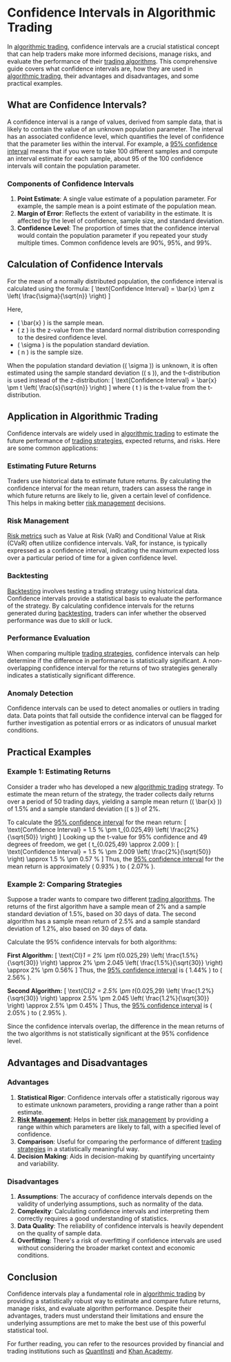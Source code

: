 # Confidence Intervals in Algorithmic Trading

In [algorithmic trading](../a/algorithmic_trading.md), confidence intervals are a crucial statistical concept that can help traders make more informed decisions, manage risks, and evaluate the performance of their [trading algorithms](../t/trading_algorithms.md). This comprehensive guide covers what confidence intervals are, how they are used in [algorithmic trading](../a/algorithmic_trading.md), their advantages and disadvantages, and some practical examples.

## What are Confidence Intervals?

A confidence interval is a range of values, derived from sample data, that is likely to contain the value of an unknown population parameter. The interval has an associated confidence level, which quantifies the level of confidence that the parameter lies within the interval. For example, a [95% confidence interval](../1/95%_confidence_interval.md) means that if you were to take 100 different samples and compute an interval estimate for each sample, about 95 of the 100 confidence intervals will contain the population parameter.

### Components of Confidence Intervals

1. **Point Estimate**: A single value estimate of a population parameter. For example, the sample mean is a point estimate of the population mean.
2. **Margin of Error**: Reflects the extent of variability in the estimate. It is affected by the level of confidence, sample size, and standard deviation.
3. **Confidence Level**: The proportion of times that the confidence interval would contain the population parameter if you repeated your study multiple times. Common confidence levels are 90%, 95%, and 99%.

## Calculation of Confidence Intervals

For the mean of a normally distributed population, the confidence interval is calculated using the formula:
\[ \text{Confidence Interval} = \bar{x} \pm z \left( \frac{\sigma}{\sqrt{n}} \right) \]

Here,
- \( \bar{x} \) is the sample mean.
- \( z \) is the z-value from the standard normal distribution corresponding to the desired confidence level.
- \( \sigma \) is the population standard deviation.
- \( n \) is the sample size.

When the population standard deviation (\( \sigma \)) is unknown, it is often estimated using the sample standard deviation (\( s \)), and the t-distribution is used instead of the z-distribution:
\[ \text{Confidence Interval} = \bar{x} \pm t \left( \frac{s}{\sqrt{n}} \right) \]
where \( t \) is the t-value from the t-distribution.

## Application in Algorithmic Trading

Confidence intervals are widely used in [algorithmic trading](../a/algorithmic_trading.md) to estimate the future performance of [trading strategies](../t/trading_strategies.md), expected returns, and risks. Here are some common applications:

### Estimating Future Returns

Traders use historical data to estimate future returns. By calculating the confidence interval for the mean return, traders can assess the range in which future returns are likely to lie, given a certain level of confidence. This helps in making better [risk management](../r/risk_management.md) decisions.

### Risk Management

[Risk metrics](../r/risk_metrics.md) such as Value at Risk (VaR) and Conditional Value at Risk (CVaR) often utilize confidence intervals. VaR, for instance, is typically expressed as a confidence interval, indicating the maximum expected loss over a particular period of time for a given confidence level.

### Backtesting

[Backtesting](../b/backtesting.md) involves testing a trading strategy using historical data. Confidence intervals provide a statistical basis to evaluate the performance of the strategy. By calculating confidence intervals for the returns generated during [backtesting](../b/backtesting.md), traders can infer whether the observed performance was due to skill or luck.

### Performance Evaluation

When comparing multiple [trading strategies](../t/trading_strategies.md), confidence intervals can help determine if the difference in performance is statistically significant. A non-overlapping confidence interval for the returns of two strategies generally indicates a statistically significant difference.

### Anomaly Detection

Confidence intervals can be used to detect anomalies or outliers in trading data. Data points that fall outside the confidence interval can be flagged for further investigation as potential errors or as indicators of unusual market conditions.

## Practical Examples

### Example 1: Estimating Returns

Consider a trader who has developed a new [algorithmic trading](../a/algorithmic_trading.md) strategy. To estimate the mean return of the strategy, the trader collects daily returns over a period of 50 trading days, yielding a sample mean return (\( \bar{x} \)) of 1.5% and a sample standard deviation (\( s \)) of 2%.

To calculate the [95% confidence interval](../1/95%_confidence_interval.md) for the mean return:
\[ \text{Confidence Interval} = 1.5 \% \pm t_{0.025,49} \left( \frac{2\%}{\sqrt{50}} \right) \]
Looking up the t-value for 95% confidence and 49 degrees of freedom, we get \( t_{0.025,49} \approx 2.009 \):
\[ \text{Confidence Interval} = 1.5 \% \pm 2.009 \left( \frac{2\%}{\sqrt{50}} \right) \approx 1.5 \% \pm 0.57 \% \]
Thus, the [95% confidence interval](../1/95%_confidence_interval.md) for the mean return is approximately \( 0.93\% \) to \( 2.07\% \).

### Example 2: Comparing Strategies

Suppose a trader wants to compare two different [trading algorithms](../t/trading_algorithms.md). The returns of the first algorithm have a sample mean of 2% and a sample standard deviation of 1.5%, based on 30 days of data. The second algorithm has a sample mean return of 2.5% and a sample standard deviation of 1.2%, also based on 30 days of data.

Calculate the 95% confidence intervals for both algorithms:

**First Algorithm:**
\[ \text{CI}_1 = 2\% \pm t_{0.025,29} \left( \frac{1.5\%}{\sqrt{30}} \right) \approx 2\% \pm 2.045 \left( \frac{1.5\%}{\sqrt{30}} \right) \approx 2\% \pm 0.56\% \]
Thus, the [95% confidence interval](../1/95%_confidence_interval.md) is \( 1.44\% \) to \( 2.56\% \).

**Second Algorithm:**
\[ \text{CI}_2 = 2.5\% \pm t_{0.025,29} \left( \frac{1.2\%}{\sqrt{30}} \right) \approx 2.5\% \pm 2.045 \left( \frac{1.2\%}{\sqrt{30}} \right) \approx 2.5\% \pm 0.45\% \]
Thus, the [95% confidence interval](../1/95%_confidence_interval.md) is \( 2.05\% \) to \( 2.95\% \).

Since the confidence intervals overlap, the difference in the mean returns of the two algorithms is not statistically significant at the 95% confidence level.

## Advantages and Disadvantages

### Advantages

1. **Statistical Rigor**: Confidence intervals offer a statistically rigorous way to estimate unknown parameters, providing a range rather than a point estimate.
2. **[Risk Management](../r/risk_management.md)**: Helps in better [risk management](../r/risk_management.md) by providing a range within which parameters are likely to fall, with a specified level of confidence.
3. **Comparison**: Useful for comparing the performance of different [trading strategies](../t/trading_strategies.md) in a statistically meaningful way.
4. **Decision Making**: Aids in decision-making by quantifying uncertainty and variability.

### Disadvantages

1. **Assumptions**: The accuracy of confidence intervals depends on the validity of underlying assumptions, such as normality of the data.
2. **Complexity**: Calculating confidence intervals and interpreting them correctly requires a good understanding of statistics.
3. **Data Quality**: The reliability of confidence intervals is heavily dependent on the quality of sample data.
4. **Overfitting**: There's a risk of overfitting if confidence intervals are used without considering the broader market context and economic conditions.

## Conclusion

Confidence intervals play a fundamental role in [algorithmic trading](../a/algorithmic_trading.md) by providing a statistically robust way to estimate and compare future returns, manage risks, and evaluate algorithm performance. Despite their advantages, traders must understand their limitations and ensure the underlying assumptions are met to make the best use of this powerful statistical tool.

For further reading, you can refer to the resources provided by financial and trading institutions such as [QuantInsti](https://www.quantinsti.com/) and [Khan Academy](https://www.khanacademy.org/math/statistics-probability/confidence-intervals-z).
